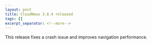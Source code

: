 ```yaml
---
layout: post
title: CloudNews 3.8.4 released
tags: []
excerpt_separator: <!--more-->
---
```


This release fixes a crash issue and improves navigation performance.
